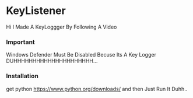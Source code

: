 # KeyListener
Hi I Made A KeyLoggger By Following A Video

### Important
Windows Defender Must Be Disabled Becuse Its A Key Logger DUHHHHHHHHHHHHHHHHHHHHH...

### Installation
get python https://www.python.org/downloads/ and then
Just Run It Duhh..
